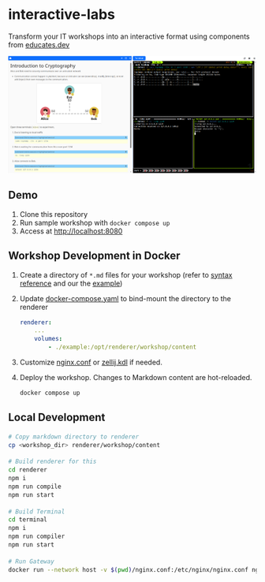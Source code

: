 # interactive-labs

Transform your IT workshops into an interactive format using components from [educates.dev](https://educates.dev)

![screenshot](./screenshot.png)

## Demo

1. Clone this repository
2. Run sample workshop with `docker compose up`
3. Access at <http://localhost:8080>

## Workshop Development in Docker

1. Create a directory of `*.md` files for your workshop (refer to [syntax reference](https://docs.educates.dev/en/stable/workshop-content/workshop-instructions.html) and our the [example](./example))
2. Update [docker-compose.yaml](./docker-compose.yaml) to bind-mount the directory to the renderer

    ```yaml
    renderer:
        ...
        volumes:
            - ./example:/opt/renderer/workshop/content
    ```

3. Customize [nginx.conf](./nginx.conf) or [zellij.kdl](./zellij.kdl) if needed.

4. Deploy the workshop. Changes to Markdown content are hot-reloaded.

    ```bash
    docker compose up
    ```

## Local Development

```bash
# Copy markdown directory to renderer
cp <workshop_dir> renderer/workshop/content

# Build renderer for this
cd renderer
npm i
npm run compile
npm run start

# Build Terminal
cd terminal
npm i
npm run compiler
npm run start

# Run Gateway
docker run --network host -v $(pwd)/nginx.conf:/etc/nginx/nginx.conf nginx:alpine
```
